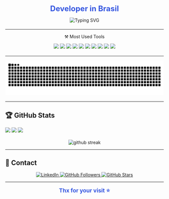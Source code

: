 <p align="center">
  <b style="color:#3556e0; font-size:1.5rem;">Developer in Brasil</b>
</p>

<div align="center" style="margin-bottom: 20px;">
  <img src="https://readme-typing-svg.demolab.com?font=Montserrat&size=24&pause=1000&color=82aaff&center=true&vCenter=true&width=550&lines=What+are+you+looking+for+here%3F;Student+at+SENAI+-+Software+Development;Web+%26+Mobile+Developer;Always+learning+%26+building!;In+love+with+mimilla" alt="Typing SVG" />
</div>

---

<p align="center">⚒️ Most Used Tools

<div align="center" style="margin-bottom: 20px;">
  <img src="https://cdn.jsdelivr.net/gh/devicons/devicon/icons/python/python-plain.svg" width="40" />
  <img src="https://cdn.jsdelivr.net/gh/devicons/devicon/icons/mysql/mysql-original.svg" width="40" />
  <img src="https://cdn.jsdelivr.net/gh/devicons/devicon/icons/php/php-original.svg" width="40" />
  <img src="https://cdn.jsdelivr.net/gh/devicons/devicon/icons/html5/html5-plain.svg" width="40" />
  <img src="https://cdn.jsdelivr.net/gh/devicons/devicon/icons/css3/css3-plain.svg" width="40" />
  <img src="https://cdn.jsdelivr.net/gh/devicons/devicon/icons/javascript/javascript-plain.svg" width="40" />
  <img src="https://cdn.jsdelivr.net/gh/devicons/devicon/icons/git/git-original.svg" width="40" />
  <img src="https://cdn.jsdelivr.net/gh/devicons/devicon/icons/linux/linux-original.svg" width="40" />
  <img src="https://cdn.jsdelivr.net/gh/devicons/devicon/icons/dart/dart-original.svg" width="40" />
  <img src="https://cdn.jsdelivr.net/gh/devicons/devicon/icons/flutter/flutter-original.svg" width="40" />
</div>

---

<div align="center" style="margin-bottom: 20px;">
  <picture>
    <source media="(prefers-color-scheme: dark)" srcset="https://raw.githubusercontent.com/jimmyadmsenior/jimmyadmsenior/output/github-contribution-grid-snake-dark.svg">
    <source media="(prefers-color-scheme: light)" srcset="https://raw.githubusercontent.com/jimmyadmsenior/jimmyadmsenior/output/github-contribution-grid-snake.svg">
    <img align="center" alt="github contribution grid snake animation" src="https://raw.githubusercontent.com/jimmyadmsenior/jimmyadmsenior/output/github-contribution-grid-snake.svg">
  </picture>
</div>

---

## 🏆 GitHub Stats

<img src="https://github-readme-stats.vercel.app/api?username=miguel-zacharias&theme=blueberry&show_icons=true&hide_border=true&count_private=true"/>
<img src="https://github-readme-stats.vercel.app/api/top-langs/?username=miguel-zacharias&theme=blueberry&show_icons=true&hide_border=true&layout=compact&langs_count=8"/>
<img src="https://streak-stats.demolab.com?user=miguel-zacharias&theme=blueberry&hide_border=true" />

<div align="center" style="margin-top: 20px;">
  <!-- Streak -->
  <img width="702" src="https://streak-stats.demolab.com?user=miguel-zacharias&theme=blueberry&hide_border=true" alt="github streak"/>
</div>


---

## 🧷 Contact

<div align="center">

  <a href="https://www.linkedin.com/in/miguelzacharias" target="_blank">
    <img src="https://img.shields.io/badge/LinkedIn-3556E0?style=for-the-badge&logo=linkedin&logoColor=white" height="38" alt="LinkedIn" />
  </a>
  <a href="https://github.com/miguel-zacharias?tab=followers" target="_blank">
    <img src="https://img.shields.io/badge/GitHub-23232b?style=for-the-badge&logo=github&logoColor=white&color=3556E0" height="38" alt="GitHub Followers" />
  </a>
  <a href="https://github.com/miguel-zacharias?tab=repositories&sort=stargazers" target="_blank">
    <img src="https://img.shields.io/badge/Stars-23232b?style=for-the-badge&logo=star&logoColor=yellow&color=55960c" height="38" alt="GitHub Stars" />
  </a>

</div>



---

<div align="center">
  <b style="color:#3556e0; font-size:1.1rem;">Thx for your visit ⭐️</b>
</div>
